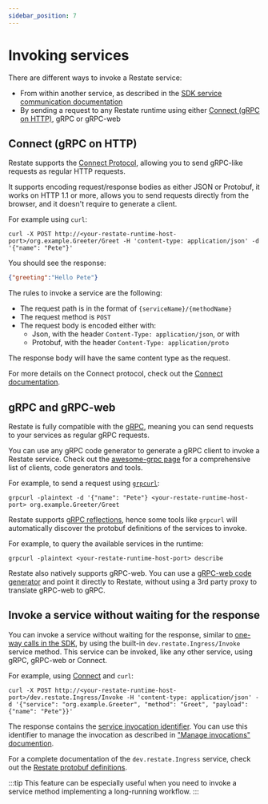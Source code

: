 ```yaml
---
sidebar_position: 7
---
```


# Invoking services

There are different ways to invoke a Restate service:

* From within another service, as described in the [SDK service communication documentation](./typescript-sdk/service-communication.md)
* By sending a request to any Restate runtime using either [Connect (gRPC on HTTP)](https://connect.build/docs/protocol/), gRPC or gRPC-web

## Connect (gRPC on HTTP)

Restate supports the [Connect Protocol](https://connect.build/docs/protocol/), allowing you to send gRPC-like requests as regular HTTP requests.

It supports encoding request/response bodies as either JSON or Protobuf, it works on HTTP 1.1 or more, allows you to send requests directly from the browser, and it doesn't require to generate a client.

For example using `curl`:

```shell
curl -X POST http://<your-restate-runtime-host-port>/org.example.Greeter/Greet -H 'content-type: application/json' -d '{"name": "Pete"}'
```

You should see the response:

```json
{"greeting":"Hello Pete"}
```

The rules to invoke a service are the following:

* The request path is in the format of `{serviceName}/{methodName}`
* The request method is `POST`
* The request body is encoded either with:
    * Json, with the header `Content-Type: application/json`, or with
    * Protobuf, with the header `Content-Type: application/proto`

The response body will have the same content type as the request.

For more details on the Connect protocol, check out the [Connect documentation](https://connect.build/).

## gRPC and gRPC-web

Restate is fully compatible with the [gRPC](https://grpc.io/), meaning you can send requests to your services as regular gRPC requests. 

You can use any gRPC code generator to generate a gRPC client to invoke a Restate service. Check out the [awesome-grpc page](https://github.com/grpc-ecosystem/awesome-grpc) for a comprehensive list of clients, code generators and tools.

For example, to send a request using [`grpcurl`](https://github.com/fullstorydev/grpcurl):

```shell
grpcurl -plaintext -d '{"name": "Pete"} <your-restate-runtime-host-port> org.example.Greeter/Greet
```

Restate supports [gRPC reflections](https://github.com/grpc/grpc/blob/master/doc/server-reflection.md), hence some tools like `grpcurl` will automatically discover the protobuf definitions of the services to invoke.

For example, to query the available services in the runtime:

```shell
grpcurl -plaintext <your-restate-runtime-host-port> describe
```

Restate also natively supports gRPC-web. You can use a [gRPC-web code generator](https://www.npmjs.com/package/grpc-web) and point it directly to Restate, without using a 3rd party proxy to translate gRPC-web to gRPC.

## Invoke a service without waiting for the response

You can invoke a service without waiting for the response, similar to [one-way calls in the SDK](./typescript-sdk/service-communication.md), by using the built-in `dev.restate.Ingress/Invoke` service method. This service can be invoked, like any other service, using gRPC, gRPC-web or Connect.

For example, using [Connect](#connect-grpc-on-http) and `curl`:

```shell
curl -X POST http://<your-restate-runtime-host-port>/dev.restate.Ingress/Invoke -H 'content-type: application/json' -d '{"service": "org.example.Greeter", "method": "Greet", "payload": {"name": "Pete"}}'
```

The response contains the [service invocation identifier](./deployment-operations/manage-invocations.md#service-invocation-identifier). You can use this identifier to manage the invocation as described in ["Manage invocations" documention](deployment-operations/manage-invocations.md).

For a complete documentation of the `dev.restate.Ingress` service, check out the [Restate protobuf definitions](https://github.com/restatedev/proto/blob/main/dev/restate/services.proto).

:::tip
This feature can be especially useful when you need to invoke a service method implementing a long-running workflow.
:::
